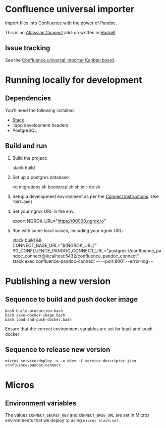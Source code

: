 # Confluence universal importer

Import files into [Confluence](https://www.atlassian.com/software/confluence)
with the power of [Pandoc](http://pandoc.org/).

This is an [Atlassian Connect](http://connect.atlassian.com/) add-on written in
[Haskell](http://www.haskell.org).

## Issue tracking

See the [Confluence universal importer Kanban board](https://ecosystem.atlassian.net/secure/RapidBoard.jspa?rapidView=231).

# Running locally for development

## Dependencies

You'll need the following installed:

- [Stack](https://docs.haskellstack.org/en/stable/README/)
- libpq development headers
- PostgreSQL

## Build and run

1. Build the project:

    stack build

2. Set up a postgres database:

    cd migrations 
    sh bootstrap.sh
    sh init-db.sh

3. Setup a development environment as per the [Connect instructions](https://developer.atlassian.com/static/connect/docs/latest/developing/developing-locally.html). Use `PORT=8001`.

4. Set your ngrok URL in the env:

   export NGROK_URL="https://00000.ngrok.io"

4. Run with some local values, including your ngrok URL:

    stack build && \
    CONNECT_BASE_URL="${NGROK_URL}" \
    PG_CONFLUENCE_PANDOC_CONNECT_URL="postgres://confluence_pandoc_connect@localhost:5432/confluence_pandoc_connect" \
    stack exec confluence-pandoc-connect -- --port 8001 --error-log=-


# Publishing a new version

## Sequence to build and push docker image

    bash build-production.bash
    bash save-docker-image.bash
    bash load-and-push-docker.bash

Ensure that the correct environment variables are set for load-and-push-docker

## Sequence to release new version

    micros service:deploy -v -e ddev -f service-descriptor.json confluence-pandoc-connect

# Micros

## Environment variables

The values `CONNECT_SECRET_KEY` and `CONNECT_BASE_URL` are set in Micros environments that we deploy to using `micros stash:set`.
